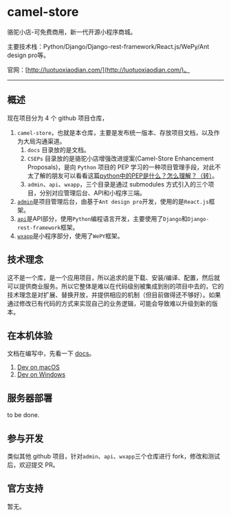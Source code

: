 # camel-store
骆驼小店-可免费商用，新一代开源小程序商城。

主要技术栈：Python/Django/Django-rest-framework/React.js/WePy/Ant design pro等。

官网：[http://luotuoxiaodian.com/](http://luotuoxiaodian.com/)。

------------

## 概述

现在项目分为 4 个 github 项目仓库，

1. `camel-store`，也就是本仓库，主要是发布统一版本、存放项目文档，以及作为大局沟通渠道。
    1. `docs` 目录放的是文档。
    1. `CSEPs` 目录放的是骆驼小店增强改进提案(Camel-Store Enhancement Proposals)，是向 `Python` 项目的 PEP 学习的一种项目管理手段，对此不太了解的朋友可以看看这篇[python中的PEP是什么？怎么理解？（转）](https://www.cnblogs.com/abella/p/10056875.html)。
    1. `admin`、`api`、`wxapp`，三个目录是通过 submodules 方式引入的三个项目，分别对应管理后台、API和小程序三端。
1. [`admin`](https://github.com/gzqichang/camel-store-admin)是项目管理后台，由基于`Ant design pro`开发，使用的是`React.js`框架。
1. [`api`](https://github.com/gzqichang/camel-store-api)是API部分，使用`Python`编程语言开发，主要使用了`Django`和`Django-rest-framework`框架。
1. [`wxapp`](https://github.com/gzqichang/camel-store-wxapp)是小程序部分，使用了`WePY`框架。

## 技术理念

这不是一个库，是一个应用项目，所以追求的是下载、安装/编译、配置，然后就可以提供商业服务。所以它整体是难以在代码级别被集成到别的项目中去的，它的技术理念是对扩展、替换开放，并提供相应的机制（但目前做得还不够好）。如果通过修改已有代码的方式来实现自己的业务逻辑，可能会导致难以升级到新的版本。


## 在本机体验
文档在编写中，先看一下 [docs](docs)。

1. [Dev on macOS](docs/dev-on-macos.md)
1. [Dev on Windows](docs/dev-on-windows.md)

## 服务器部署

to be done.

## 参与开发

类似其他 github 项目，针对`admin`、`api`、`wxapp`三个仓库进行 fork，修改和测试后，欢迎提交 PR。

## 官方支持

暂无。
